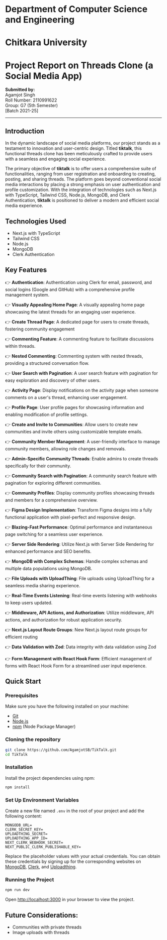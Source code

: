 # Department of Computer Science and Engineering
# Chitkara University

# Project Report on Threads Clone (a Social Media App)

**Submitted by:**  
Agamjot Singh  
Roll Number: 2110991622  
Group: G7 (5th Semester)  
[Batch 2021-25]

----

## Introduction

In the dynamic landscape of social media platforms, our project stands as a testament to innovation and user-centric design. Titled **tiktalk**, this functional threads clone has been meticulously crafted to provide users with a seamless and engaging social experience.

The primary objective of **tiktalk** is to offer users a comprehensive suite of functionalities, ranging from user registration and onboarding to creating, posting, and sharing threads. The platform goes beyond conventional social media interactions by placing a strong emphasis on user authentication and profile customization. With the integration of technologies such as Next.js with TypeScript, Tailwind CSS, Node.js, MongoDB, and Clerk Authentication, **tiktalk** is positioned to deliver a modern and efficient social media experience.


## Technologies Used 
- Next.js with TypeScript
- Tailwind CSS
- Node.js
- MongoDB
- Clerk Authentication

## Key Features

👉 **Authentication**: Authentication using Clerk for email, password, and social logins (Google and GitHub) with a comprehensive profile management system.

👉 **Visually Appealing Home Page**: A visually appealing home page showcasing the latest threads for an engaging user experience.

👉 **Create Thread Page**: A dedicated page for users to create threads, fostering community engagement

👉 **Commenting Feature**: A commenting feature to facilitate discussions within threads.

👉 **Nested Commenting**: Commenting system with nested threads, providing a structured conversation flow.

👉 **User Search with Pagination**: A user search feature with pagination for easy exploration and discovery of other users.

👉 **Activity Page**: Display notifications on the activity page when someone comments on a user's thread, enhancing user engagement.

👉 **Profile Page**: User profile pages for showcasing information and enabling modification of profile settings.

👉 **Create and Invite to Communities**: Allow users to create new communities and invite others using customizable template emails.

👉 **Community Member Management**: A user-friendly interface to manage community members, allowing role changes and removals.

👉 **Admin-Specific Community Threads**: Enable admins to create threads specifically for their community.

👉 **Community Search with Pagination**: A community search feature with pagination for exploring different communities.

👉 **Community Profiles**: Display community profiles showcasing threads and members for a comprehensive overview.

👉 **Figma Design Implementation**: Transform Figma designs into a fully functional application with pixel-perfect and responsive design.

👉 **Blazing-Fast Performance**: Optimal performance and instantaneous page switching for a seamless user experience.

👉 **Server Side Rendering**: Utilize Next.js with Server Side Rendering for enhanced performance and SEO benefits.

👉 **MongoDB with Complex Schemas**: Handle complex schemas and multiple data populations using MongoDB.

👉 **File Uploads with UploadThing**: File uploads using UploadThing for a seamless media sharing experience.

👉 **Real-Time Events Listening**: Real-time events listening with webhooks to keep users updated.

👉 **Middleware, API Actions, and Authorization**: Utilize middleware, API actions, and authorization for robust application security.

👉 **Next.js Layout Route Groups**: New Next.js layout route groups for efficient routing

👉 **Data Validation with Zod**: Data integrity with data validation using Zod

👉 **Form Management with React Hook Form**: Efficient management of forms with React Hook Form for a streamlined user input experience.

## Quick Start

### Prerequisites

Make sure you have the following installed on your machine:
- [Git](https://git-scm.com/)
- [Node.js](https://nodejs.org/en)
- [npm](https://www.npmjs.com/) (Node Package Manager)

### Cloning the repository

```bash
git clone https://github.com/AgamjotSB/TikTalk.git
cd TikTalk
```

### Installation

Install the project dependencies using npm:

```bash
npm install
```

### Set Up Environment Variables
Create a new file named `.env` in the root of your project and add the following content:

```env
MONGODB_URL=
CLERK_SECRET_KEY=
UPLOADTHING_SECRET=
UPLOADTHING_APP_ID=
NEXT_CLERK_WEBHOOK_SECRET=
NEXT_PUBLIC_CLERK_PUBLISHABLE_KEY=
```
Replace the placeholder values with your actual credentials. You can obtain these credentials by signing up for the corresponding websites on [MongoDB](https://www.mongodb.com/), [Clerk](https://clerk.com/), and [Uploadthing](https://uploadthing.com/). 


### Running the Project

```bash
npm run dev
```

Open [http://localhost:3000](http://localhost:3000) in your browser to view the project.

## Future Considerations: 
- Communities with private threads
- Image uploads with threads
